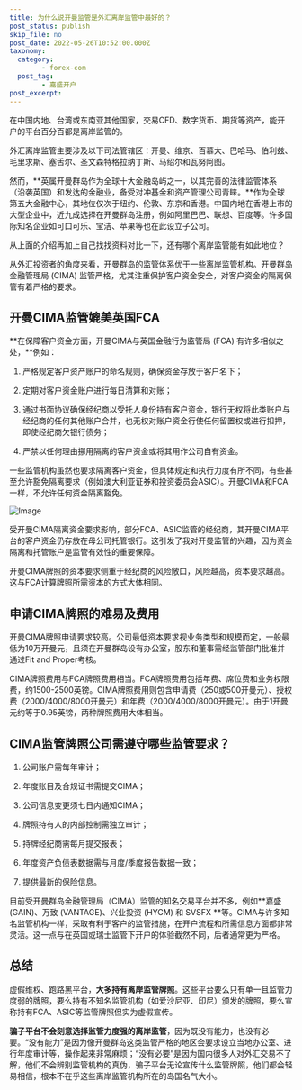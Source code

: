 ```yaml
---
title: 为什么说开曼监管是外汇离岸监管中最好的？
post_status: publish
skip_file: no
post_date: 2022-05-26T10:52:00.000Z
taxonomy:
  category:
        - forex-com
  post_tag:
        - 嘉盛开户
post_excerpt: 
---
```

在中国内地、台湾或东南亚其他国家，交易CFD、数字货币、期货等资产，能开户的平台百分百都是离岸监管的。

外汇离岸监管主要涉及以下司法管辖区：开曼、维京、百慕大、巴哈马、伯利兹、毛里求斯、塞舌尔、圣文森特格拉纳丁斯、马绍尔和瓦努阿图。

然而，**英属开曼群岛作为全球十大金融岛屿之一，以其完善的法律监管体系（沿袭英国）和发达的金融业，备受对冲基金和资产管理公司青睐。**作为全球第五大金融中心，其地位仅次于纽约、伦敦、东京和香港。中国内地在香港上市的大型企业中，近九成选择在开曼群岛注册，例如阿里巴巴、联想、百度等。许多国际知名企业如可口可乐、宝洁、苹果等也在此设立子公司。

从上面的介绍再加上自己找找资料对比一下，还有哪个离岸监管能有如此地位？

从外汇投资者的角度来看，开曼群岛的监管体系优于一些离岸监管机构。开曼群岛金融管理局 (CIMA) 监管严格，尤其注重保护客户资金安全，对客户资金的隔离保管有着严格的要求。

## 开曼CIMA监管媲美英国FCA

**在保障客户资金方面，开曼CIMA与英国金融行为监管局 (FCA) 有许多相似之处，**例如：

1. 严格规定客户资产账户的命名规则，确保资金存放于客户名下；

1. 定期对客户资金账户进行每日清算和对账；

1. 通过书面协议确保经纪商以受托人身份持有客户资金，银行无权将此类账户与经纪商的任何其他账户合并，也无权对账户资金行使任何留置权或进行扣押，即使经纪商欠银行债务；

1. 严禁以任何理由挪用隔离的客户资金或将其用作公司自有资金。

一些监管机构虽然也要求隔离客户资金，但具体规定和执行力度有所不同，有些甚至允许豁免隔离要求（例如澳大利亚证券和投资委员会ASIC）。开曼CIMA和FCA一样，不允许任何资金隔离豁免。

![Image](https://prod-files-secure.s3.us-west-2.amazonaws.com/39ed1227-6d7d-4570-be36-9ccd4a2c4241/bd849744-3fcb-4a37-8312-357962c8f065/image.png?X-Amz-Algorithm=AWS4-HMAC-SHA256&X-Amz-Content-Sha256=UNSIGNED-PAYLOAD&X-Amz-Credential=ASIAZI2LB466Z52OZTZ4%2F20250528%2Fus-west-2%2Fs3%2Faws4_request&X-Amz-Date=20250528T161407Z&X-Amz-Expires=3600&X-Amz-Security-Token=IQoJb3JpZ2luX2VjELD%2F%2F%2F%2F%2F%2F%2F%2F%2F%2FwEaCXVzLXdlc3QtMiJIMEYCIQDxnvRx7%2B8GukMGgLFQvt5r88Zd0uHZeK1kBUnGmdhJfgIhALNe6n0Mkq7RJ5vVFQGDbr655dhIqO%2BT4B1Kx6FXch%2FEKv8DCHkQABoMNjM3NDIzMTgzODA1IgzqKrCNlIlRk%2BSKSzkq3AN0kbcZ74qjzXV1tuLNN1GFZyyoMHB91jRBb2iY1LZSJ7N9bdDsUjnQwzoH%2BL%2F%2FG3FzLNsBWPXxRsEoDh4ZFNFVkABOez22UaItxrWRiwSmbO4V5Lp60Uf5JLMH22A16%2F5M6mnAErc2qkfgC4jWCckQUZYSWQmfGYnefSCRwGxLBpyzaANLc3DOwpqoz0aB4pea%2BfwnRBohMa%2Bb2t7cI6W9qrXMfeMCxRzqHGzHl5RJWIKFADnAUsSgRqGY6dzElvMZLgTjH1xM8uYvlgO93dBnYR2dbcdxKRDjfHokcL8ZYrlHrV2McWU4VRu9Q0JgvMdQk7OuYecCoSmKnxSu8cD8B1Kvjs3riGqyWLIOjOBdtTkuDl%2BVqVTG5S04ZGYkNcF7h4jPgXWn8CekbR1gLYztj3xIKeWBRmX%2BFV6zFUBLO3GPf03ZV9tcOZhRJf0m7Xee3XDzvxZC9pIzQPy1BU%2FmHbFjIUIDyGFV1hW8j5lh8z8iO09WzwdDzWwnPNbdq3G3xoRZMfrxkAO9t3G5ukWMmrh0IqQorQBRdyMkrGQtFEBxwnjYMZTFVJIKlrEdtYgwB9TuC5QKcSxwatNRuCwegFRX8C2dseJEx6OOuJBJ9ql60IXCf6Movcw6sDCq69zBBjqkAb3hvmiMmKgLBYD2orlve1FCm22JWSAS1AH2dHJZNqUFXTOYyCfZop%2FT3EA7LOj5Pp887kFwCi9H3hMHGj6saeiKgSlTB%2F50aVuqPGKPnSbQBLHkr9hP2PE%2F%2FWWdtciKQks%2FD9AObdqXIcCo4y0y%2BFELuQfxw345jmJ%2BOvYbBADlk1woOSQX1DC1O4LTHtLXpBlQO47TqTfcOhfWI2AeGMhOfy5o&X-Amz-Signature=ab0e1615fbd9a4f80b4dab05024ca17fa285095a620219c5075731a1b1a78e2a&X-Amz-SignedHeaders=host&x-id=GetObject)

受开曼CIMA隔离资金要求影响，部分FCA、ASIC监管的经纪商，其开曼CIMA平台的客户资金仍存放在母公司托管银行。这引发了我对开曼监管的兴趣，因为资金隔离和托管账户是监管有效性的重要保障。

开曼CIMA牌照的资本要求侧重于经纪商的风险敞口，风险越高，资本要求越高。这与FCA计算牌照所需资本的方式大体相同。

## **申请CIMA牌照的难易及费用**

开曼CIMA牌照申请要求较高。公司最低资本要求视业务类型和规模而定，一般最低为10万开曼元，且须在开曼群岛设有办公室，股东和董事需经监管部门批准并通过Fit and Proper考核。

CIMA牌照费用与FCA牌照费用相当。FCA牌照费用包括年费、席位费和业务权限费，约1500-2500英镑。CIMA牌照费用则包含申请费（250或500开曼元）、授权费（2000/4000/8000开曼元）和年费（2000/4000/8000开曼元）。由于1开曼元约等于0.95英镑，两种牌照费用大体相当。

## CIMA监管牌照公司需遵守哪些监管要求？

1. 公司账户需每年审计；

1. 年度账目及合规证书需提交CIMA；

1. 公司信息变更须七日内通知CIMA；

1. 牌照持有人的内部控制需独立审计；

1. 持牌经纪商需每月提交报表；

1. 年度资产负债表数据需与月度/季度报告数据一致；

1. 提供最新的保险信息。

目前受开曼群岛金融管理局（CIMA）监管的知名交易平台并不多，例如**嘉盛 (GAIN)、万致 (VANTAGE)、兴业投资 (HYCM) 和 SVSFX **等。CIMA与许多知名监管机构一样，采取有利于客户的监管措施，在开户流程和所需信息方面都非常灵活。这一点与在英国或瑞士监管下开户的体验截然不同，后者通常更为严格。

## 总结

虚假维权、跑路黑平台，**大多持有离岸监管牌照**。这些平台要么只有单一且监管力度弱的牌照，要么持有不知名监管机构（如爱沙尼亚、印尼）颁发的牌照，要么宣称持有FCA、ASIC等监管牌照但实为虚假宣传。

**骗子平台不会刻意选择监管力度强的离岸监管**，因为既没有能力，也没有必要。“没有能力”是因为像开曼群岛这类监管严格的地区会要求设立当地办公室、进行年度审计等，操作起来非常麻烦；“没有必要”是因为国内很多人对外汇交易不了解，他们不会辨别监管机构的真伪，骗子平台无论宣传什么监管牌照，他们都会轻易相信，根本不在乎这些离岸监管机构所在的岛国名气大小。